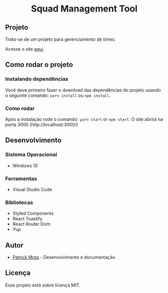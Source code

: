 <h1 align="center">Squad Management Tool</h1>

<h2>Projeto</h2>

Trata-se de um projeto para gerenciamento de times.

Acesse o site [aqui](https://suspicious-albattani-b7c0b4.netlify.app).

<h2>Como rodar o projeto</h2>

<h3>Instalando dependências</h3>

Você deve primeiro fazer o download das dependências do projeto usando o seguinte comando: ``` yarn install ``` ou ``` npm install ```.

<h3>Como rodar</h3>

Após a instalação rode o comando: ``` yarn start ``` or ``` npm start ```. O site abrirá na porta 3000 (http://localhost:3000/)

<h2>Desenvolvimento</h2>

<h3>Sistema Operacional</h3>

* Windows 10

<h3>Ferramentas</h3>

* Visual Studio Code

<h3>Bibliotecas</h3>

* Styled Components
* React Toastify
* React Router Dom
* Yup

<h2>Autor</h2>

* [Patrick Mota](https://github.com/Patrick-Wilker) - Desenvolvimento e documentação

<h2>Licença</h2>

Esse projeto está sobre licença MIT.
